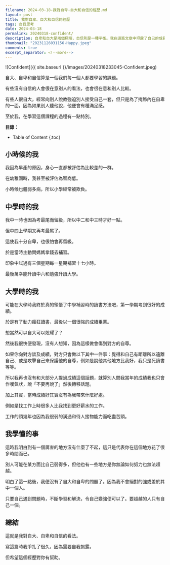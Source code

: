 ```yaml
---
filename: 2024-03-18-我對自卑-自大和自信的經歷.md
layout: post
title: 我對自卑、自大和自信的經歷
tags: 自我思考
date: 2024-03-18
permalink: 20240318-confident/
description: 自卑和自大是兩個極端，自信則是一種平衡。我在這篇文章中坦露了自己的成長經歷：從自卑到自大，最後學會自信。每個人都有獨特的長處和短處，不必總是與他人比較。保持謙遜學習的心，專注於解決問題、提升自己，你就能建立真正的自信。這是我的領悟，希望能給你一些啓示。
thumbnail: "20231126031156-Happy.jpeg"
comments: true
excerpt_separator: <!--more-->
---
```


![Confident]({{ site.baseurl }}/images/20240318233045-Confident.jpeg)  

自大、自卑和自信算是一個我們每一個人都要學習的課題。

有些沒有自信的人會很在意別人的看法，也會很在意和別人比較。

有些人很自大，經常向別人說教強迫別人接受自己一套，但只是為了掩飾內在自卑的一面，因為如果別人聽他說，他便會有種滿足感。

至於我，在學習這個課程的過程有一點特別。

<!--more-->

**目錄：**

* Table of Content
{:toc}

## 小時候的我

我因為早產的原因，身心一直都被評估為比較差的一群。

在幼稚園時，我甚至被評估為智商低。

小時候也體弱多病，所以小學經常被欺負。

## 中學時的我

我中一時也因為考最尾而留級，所以中二和中三時才好一點。

但中四上學期又再考最尾了。

這使我十分自卑，也很怕會再留級。

於是當時主動問媽媽拿錢去補習。

印象中試過有三個星期每一星期補習十七小時。

最後萬幸能升讀中六和勉強升讀大學。

## 大學時的我

可能在大學時我終於真的領悟了中學補習時的讀書方法吧，第一學期考到很好的成績。

於是有了動力瘋狂讀書，最後以一個很強的成績畢業。

想當然可以自大可以炫耀了？

然後我很快便發現，沒有人想知，因為這樣做會傷到對方的自尊。

如果你向對方談及成績，對方只會做以下其中一件事：覺得和自己有距離所以遠離自己、或是攻擊自己來保護他的自尊，例如是說他其他地方比我好，我只是死讀書等等。

所以我再也沒有和大部分人提過成績這個話題，就算別人問我當年的成績我也只會作嘆氣狀，說「不要再說了」然後轉移話題。

加上其實，當時成績好其實沒有為我帶來什麼好處。

例如是找工作上時很多人比我找到更好薪水的工作。

工作的頭幾年也因為我很弱的溝通和待人接物能力而吃盡苦頭。

## 我學懂的事

這時我明白到有一個厲害的地方沒有什麼了不起，這只是代表你在這個地方花了很多時間而已。

別人可能在某方面比自己弱得多，但他也有一些地方是你無論如何努力也無法超越。

明白了這一點後，我便沒有了自大和自卑的問題了。因為我不會絕對的強或差於其中一個人。

只要自己遇到問題時，不斷學習和解決，令自己變強便可以了。要超越的人只有自己一個。

## 總結

這就是我對自大、自卑和自信的看法。

寫這篇時我爭扎了很久，因為需要自我揭露。

但希望這個經歷對你有幫助。

<!-- Meta Summary -->
<!--
自卑和自大是兩個極端，自信則是一種平衡。我在這篇文章中坦露了自己的成長經歷：從自卑到自大，最後學會自信。每個人都有獨特的長處和短處，不必總是與他人比較。保持謙遜學習的心，專注於解決問題、提升自己，你就能建立真正的自信。這是我的領悟，希望能給你一些啓示。
-->




<!--
- [我對自卑、自大和自信的經歷]({{ site.baseurl }}/20240318-confident/)
-->
